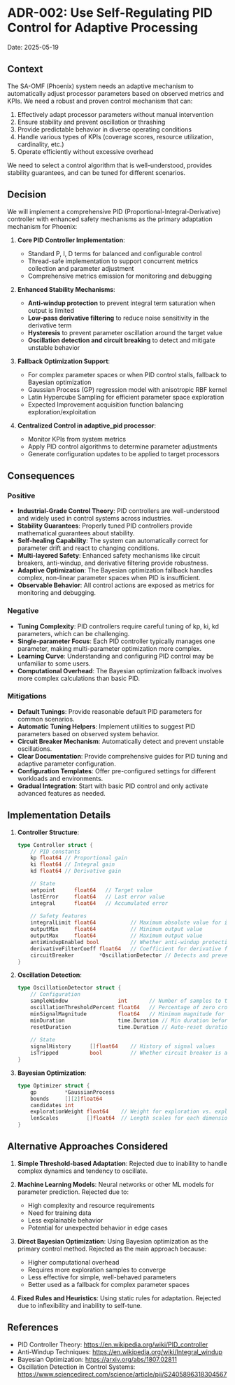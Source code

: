 # ADR-002: Use Self-Regulating PID Control for Adaptive Processing

Date: 2025-05-19

## Context

The SA-OMF (Phoenix) system needs an adaptive mechanism to automatically adjust processor parameters based on observed metrics and KPIs. We need a robust and proven control mechanism that can:

1. Effectively adapt processor parameters without manual intervention
2. Ensure stability and prevent oscillation or thrashing
3. Provide predictable behavior in diverse operating conditions
4. Handle various types of KPIs (coverage scores, resource utilization, cardinality, etc.)
5. Operate efficiently without excessive overhead

We need to select a control algorithm that is well-understood, provides stability guarantees, and can be tuned for different scenarios.

## Decision

We will implement a comprehensive PID (Proportional-Integral-Derivative) controller with enhanced safety mechanisms as the primary adaptation mechanism for Phoenix:

1. **Core PID Controller Implementation**:
   - Standard P, I, D terms for balanced and configurable control
   - Thread-safe implementation to support concurrent metrics collection and parameter adjustment
   - Comprehensive metrics emission for monitoring and debugging

2. **Enhanced Stability Mechanisms**:
   - **Anti-windup protection** to prevent integral term saturation when output is limited 
   - **Low-pass derivative filtering** to reduce noise sensitivity in the derivative term
   - **Hysteresis** to prevent parameter oscillation around the target value
   - **Oscillation detection and circuit breaking** to detect and mitigate unstable behavior
   
3. **Fallback Optimization Support**:
   - For complex parameter spaces or when PID control stalls, fallback to Bayesian optimization
   - Gaussian Process (GP) regression model with anisotropic RBF kernel
   - Latin Hypercube Sampling for efficient parameter space exploration
   - Expected Improvement acquisition function balancing exploration/exploitation

4. **Centralized Control in adaptive_pid processor**:
   - Monitor KPIs from system metrics
   - Apply PID control algorithms to determine parameter adjustments
   - Generate configuration updates to be applied to target processors

## Consequences

### Positive

- **Industrial-Grade Control Theory**: PID controllers are well-understood and widely used in control systems across industries.
- **Stability Guarantees**: Properly tuned PID controllers provide mathematical guarantees about stability.
- **Self-healing Capability**: The system can automatically correct for parameter drift and react to changing conditions.
- **Multi-layered Safety**: Enhanced safety mechanisms like circuit breakers, anti-windup, and derivative filtering provide robustness.
- **Adaptive Optimization**: The Bayesian optimization fallback handles complex, non-linear parameter spaces when PID is insufficient.
- **Observable Behavior**: All control actions are exposed as metrics for monitoring and debugging.

### Negative

- **Tuning Complexity**: PID controllers require careful tuning of kp, ki, kd parameters, which can be challenging.
- **Single-parameter Focus**: Each PID controller typically manages one parameter, making multi-parameter optimization more complex.
- **Learning Curve**: Understanding and configuring PID control may be unfamiliar to some users.
- **Computational Overhead**: The Bayesian optimization fallback involves more complex calculations than basic PID.

### Mitigations

- **Default Tunings**: Provide reasonable default PID parameters for common scenarios.
- **Automatic Tuning Helpers**: Implement utilities to suggest PID parameters based on observed system behavior.
- **Circuit Breaker Mechanism**: Automatically detect and prevent unstable oscillations.
- **Clear Documentation**: Provide comprehensive guides for PID tuning and adaptive parameter configuration.
- **Configuration Templates**: Offer pre-configured settings for different workloads and environments.
- **Gradual Integration**: Start with basic PID control and only activate advanced features as needed.

## Implementation Details

1. **Controller Structure**:
   ```go
   type Controller struct {
       // PID constants
       kp float64 // Proportional gain
       ki float64 // Integral gain
       kd float64 // Derivative gain

       // State
       setpoint      float64   // Target value
       lastError     float64   // Last error value
       integral      float64   // Accumulated error
       
       // Safety features
       integralLimit float64           // Maximum absolute value for integral term
       outputMin     float64           // Minimum output value
       outputMax     float64           // Maximum output value
       antiWindupEnabled bool          // Whether anti-windup protection is enabled
       derivativeFilterCoeff float64   // Coefficient for derivative filtering
       circuitBreaker        *OscillationDetector // Detects and prevents oscillations
   }
   ```

2. **Oscillation Detection**:
   ```go
   type OscillationDetector struct {
       // Configuration
       sampleWindow                int       // Number of samples to track
       oscillationThresholdPercent float64   // Percentage of zero crossings required
       minSignalMagnitude          float64   // Minimum magnitude for significance
       minDuration                 time.Duration // Min duration before tripping
       resetDuration               time.Duration // Auto-reset duration
       
       // State
       signalHistory      []float64    // History of signal values
       isTripped          bool         // Whether circuit breaker is active
   }
   ```

3. **Bayesian Optimization**:
   ```go
   type Optimizer struct {
       gp         *GaussianProcess
       bounds     [][2]float64
       candidates int
       explorationWeight float64    // Weight for exploration vs. exploitation
       lenScales         []float64  // Length scales for each dimension
   }
   ```

## Alternative Approaches Considered

1. **Simple Threshold-based Adaptation**: Rejected due to inability to handle complex dynamics and tendency to oscillate.

2. **Machine Learning Models**: Neural networks or other ML models for parameter prediction. Rejected due to:
   - High complexity and resource requirements
   - Need for training data
   - Less explainable behavior
   - Potential for unexpected behavior in edge cases

3. **Direct Bayesian Optimization**: Using Bayesian optimization as the primary control method. Rejected as the main approach because:
   - Higher computational overhead
   - Requires more exploration samples to converge
   - Less effective for simple, well-behaved parameters
   - Better used as a fallback for complex parameter spaces

4. **Fixed Rules and Heuristics**: Using static rules for adaptation. Rejected due to inflexibility and inability to self-tune.

## References

- PID Controller Theory: https://en.wikipedia.org/wiki/PID_controller
- Anti-Windup Techniques: https://en.wikipedia.org/wiki/Integral_windup
- Bayesian Optimization: https://arxiv.org/abs/1807.02811
- Oscillation Detection in Control Systems: https://www.sciencedirect.com/science/article/pii/S2405896318304567